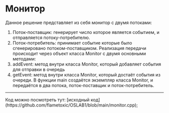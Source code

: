 <H1> Монитор </H1>

Данное решение представляет из себя монитор с двумя потоками:
1. Поток-поставщик: генерирует число которое является событием, и отправляется потоку-потребителю.
2. Поток-потребитель: принимает событие которые было сгенерировано потоком-поставщиком.
Реализация передачи происходит через объект класса Monitor с двумя основными методами:
1. addEvent: метод внутри класса Monitor, который добавляет события для отправки в очередь
2. getEvent: метод внутри класса Monitor, который достаёт события из очереди.
В функции main создаётся экземпляр класса Monitor, и передаётся в два потока, поток-поставщик и поток-потребитель.
<hr>
Код можно посмотреть тут: [исходный код](https://github.com/flametoxic/OSLAB1/blob/main/monitor.cpp);


